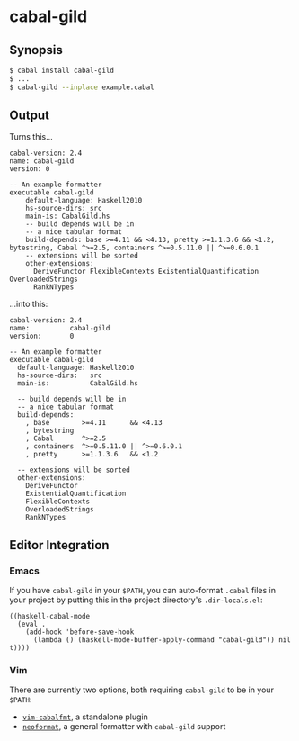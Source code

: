 # cabal-gild

## Synopsis

```sh
$ cabal install cabal-gild
$ ...
$ cabal-gild --inplace example.cabal
```

## Output

Turns this...

```cabal
cabal-version: 2.4
name: cabal-gild
version: 0

-- An example formatter
executable cabal-gild
    default-language: Haskell2010
    hs-source-dirs: src
    main-is: CabalGild.hs
    -- build depends will be in
    -- a nice tabular format
    build-depends: base >=4.11 && <4.13, pretty >=1.1.3.6 && <1.2, bytestring, Cabal ^>=2.5, containers ^>=0.5.11.0 || ^>=0.6.0.1
    -- extensions will be sorted
    other-extensions:
      DeriveFunctor FlexibleContexts ExistentialQuantification OverloadedStrings
      RankNTypes
```

...into this:

```cabal
cabal-version: 2.4
name:          cabal-gild
version:       0

-- An example formatter
executable cabal-gild
  default-language: Haskell2010
  hs-source-dirs:   src
  main-is:          CabalGild.hs

  -- build depends will be in
  -- a nice tabular format
  build-depends:
    , base        >=4.11      && <4.13
    , bytestring
    , Cabal       ^>=2.5
    , containers  ^>=0.5.11.0 || ^>=0.6.0.1
    , pretty      >=1.1.3.6   && <1.2

  -- extensions will be sorted
  other-extensions:
    DeriveFunctor
    ExistentialQuantification
    FlexibleContexts
    OverloadedStrings
    RankNTypes
```

## Editor Integration

### Emacs

If you have `cabal-gild` in your `$PATH`, you can auto-format `.cabal` files in
your project by putting this in the project directory's `.dir-locals.el`:

```elisp
((haskell-cabal-mode
  (eval .
    (add-hook 'before-save-hook
      (lambda () (haskell-mode-buffer-apply-command "cabal-gild")) nil t))))
```

### Vim

There are currently two options, both requiring `cabal-gild` to be in your `$PATH`:

  - [`vim-cabalfmt`](https://github.com/sdiehl/vim-cabalfmt), a standalone plugin
  - [`neoformat`](https://github.com/sbdchd/neoformat), a general formatter with `cabal-gild` support
